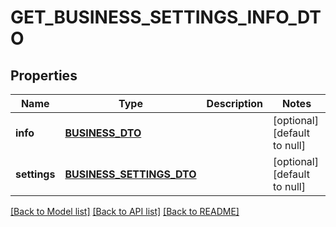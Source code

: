 # GET_BUSINESS_SETTINGS_INFO_DTO

## Properties
Name | Type | Description | Notes
------------ | ------------- | ------------- | -------------
**info** | [**BUSINESS_DTO**](BusinessDTO.md) |  | [optional] [default to null]
**settings** | [**BUSINESS_SETTINGS_DTO**](BusinessSettingsDTO.md) |  | [optional] [default to null]

[[Back to Model list]](../README.md#documentation-for-models) [[Back to API list]](../README.md#documentation-for-api-endpoints) [[Back to README]](../README.md)


